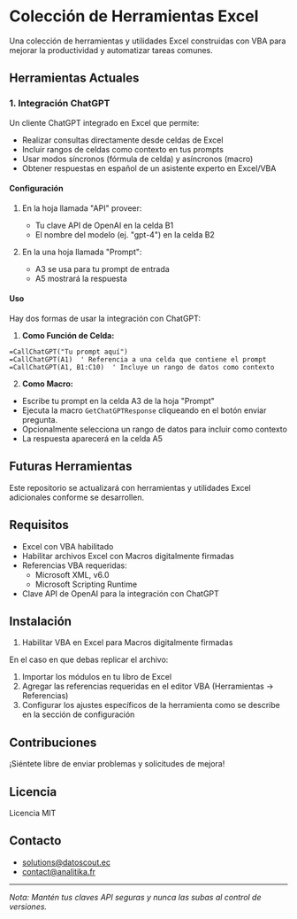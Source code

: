 
# Colección de Herramientas Excel

Una colección de herramientas y utilidades Excel construidas con VBA para mejorar la productividad y automatizar tareas comunes.

## Herramientas Actuales

### 1. Integración ChatGPT
Un cliente ChatGPT integrado en Excel que permite:
- Realizar consultas directamente desde celdas de Excel
- Incluir rangos de celdas como contexto en tus prompts
- Usar modos síncronos (fórmula de celda) y asíncronos (macro)
- Obtener respuestas en español de un asistente experto en Excel/VBA

#### Configuración
1. En la hoja llamada "API" proveer:
   - Tu clave API de OpenAI en la celda B1
   - El nombre del modelo (ej. "gpt-4") en la celda B2

2. En la una hoja llamada "Prompt":
   - A3 se usa para tu prompt de entrada
   - A5 mostrará la respuesta

#### Uso
Hay dos formas de usar la integración con ChatGPT:

1. **Como Función de Celda:**
```excel
=CallChatGPT("Tu prompt aquí")
=CallChatGPT(A1)  ' Referencia a una celda que contiene el prompt
=CallChatGPT(A1, B1:C10)  ' Incluye un rango de datos como contexto
```

2. **Como Macro:**
- Escribe tu prompt en la celda A3 de la hoja "Prompt"
- Ejecuta la macro `GetChatGPTResponse` cliqueando en el botón enviar pregunta.
- Opcionalmente selecciona un rango de datos para incluir como contexto
- La respuesta aparecerá en la celda A5

## Futuras Herramientas
Este repositorio se actualizará con herramientas y utilidades Excel adicionales conforme se desarrollen.

## Requisitos
- Excel con VBA habilitado
- Habilitar archivos Excel con Macros digitalmente firmadas
- Referencias VBA requeridas:
  - Microsoft XML, v6.0
  - Microsoft Scripting Runtime
- Clave API de OpenAI para la integración con ChatGPT

## Instalación
1. Habilitar VBA en Excel para Macros digitalmente firmadas

En el caso en que debas replicar el archivo:
1. Importar los módulos en tu libro de Excel
2. Agregar las referencias requeridas en el editor VBA (Herramientas → Referencias)
3. Configurar los ajustes específicos de la herramienta como se describe en la sección de configuración

## Contribuciones
¡Siéntete libre de enviar problemas y solicitudes de mejora!

## Licencia
Licencia MIT

## Contacto
 - solutions@datoscout.ec
 - contact@analitika.fr

---
*Nota: Mantén tus claves API seguras y nunca las subas al control de versiones.*
